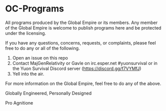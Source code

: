 # OC-Programs
All programs produced by the Global Empire or its members. Any member of the Global Empire is welcome to publish programs here and be
protected under the licensing.

If you have any questions, concerns, requests, or complaints, please feel free to do any or all of the following.
1. Open an issue on this repo
2. Contact MajGenRelativity or Gavle on irc.esper.net #yuonsurvival or in the Yuon Survival Discord server (https://discord.gg/f7VYMfJ)
3. Yell into the air.

For more information on the Global Empire, feel free to do any of the above.

Globally Engineered, Personally Designed

Pro Agnitione
